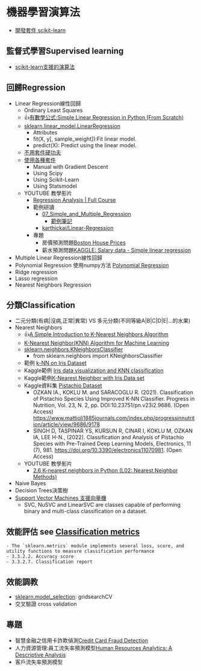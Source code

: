 # 機器學習演算法 
- [開發套件 scikit-learn](https://scikit-learn.org/stable/)

## 監督式學習Supervised learning  
- [scikit-learn支援的演算法](https://scikit-learn.org/stable/supervised_learning.html#supervised-learning)

## 回歸Regression  
- Linear Regression線性回歸
  - Ordinary Least Squares
  - 👍[有數學公式:Simple Linear Regression in Python (From Scratch)](https://towardsdatascience.com/simple-linear-regression-in-python-numpy-only-130a988c0212)
  - [sklearn.linear_model.LinearRegression](https://scikit-learn.org/stable/modules/generated/sklearn.linear_model.LinearRegression.html)
    - Attributes
    - fit(X, y[, sample_weight]):Fit linear model.
    - predict(X): Predict using the linear model.
  - [不用套件硬功夫](https://github.com/m0-k1/Linear-Regression_model)
  - [使用各種套件](https://github.com/tatwan/Linear-Regression-Implementation-in-Python)
    - Manual with Gradient Descent
    - Using Scipy
    - Using Scikit-Learn
    - Using Statsmodel
  - YOUTUBE 教學影片
    - [Regression Analysis | Full Course](https://www.youtube.com/watch?v=0m-rs2M7K-Y) 
    - 範例研讀
      - [07_Simple_and_Multiple_Regression](https://github.com/sandipanpaul21/Machine-Learning-in-Python-Code/blob/master/07_Simple_and_Multiple_Regression.ipynb) 
        - [範例筆記](https://github.com/sandipanpaul21/ML-Notes-Daywise)
      - [karthickai/Linear-Regression](https://github.com/karthickai/Linear-Regression) 
    - 專題
      - 房價預測問題[Boston House Prices](https://www.kaggle.com/datasets/vikrishnan/boston-house-prices) 
      - 薪水預測問題[KAGGLE: Salary data - Simple linear regression](https://www.kaggle.com/datasets/karthickveerakumar/salary-data-simple-linear-regression) 
- Multiple Linear Regression線性回歸
- Polynomial Regression 使用numpy方法 [Polynomial Regression](https://www.w3schools.com/python/python_ml_polynomial_regression.asp)
- Ridge regression 
- Lasso regression
- Nearest Neighbors Regression 

## 分類Classification 
- 二元分類(有病|沒病,正常|異常) VS 多元分類(不同等級A|B|C|D|E|...的水果)
- Nearest Neighbors
  - 👍[A Simple Introduction to K-Nearest Neighbors Algorithm](https://towardsdatascience.com/a-simple-introduction-to-k-nearest-neighbors-algorithm-b3519ed98e)
  - [K-Nearest Neighbor(KNN) Algorithm for Machine Learning](https://www.javatpoint.com/k-nearest-neighbor-algorithm-for-machine-learning)
  - [sklearn.neighbors.KNeighborsClassifier](https://scikit-learn.org/stable/modules/generated/sklearn.neighbors.KNeighborsClassifier.html)
    - from sklearn.neighbors import KNeighborsClassifier  
  - 範例 [k-NN on Iris Dataset](https://towardsdatascience.com/k-nn-on-iris-dataset-3b827f2591e)
  - Kaggle範例 [Iris data visualization and KNN classification](https://www.kaggle.com/code/skalskip/iris-data-visualization-and-knn-classification)
  - Kaggle範例[K-Nearest Neighbor with Iris Data set](https://www.kaggle.com/code/susree64/k-nearest-neighbor-with-iris-data-set/notebook)
  - Kaggle資料集 [Pistachio Dataset](https://www.kaggle.com/datasets/muratkokludataset/pistachio-dataset)
    - OZKAN IA., KOKLU M. and SARACOGLU R. (2021). Classification of Pistachio Species Using Improved K-NN Classifier. Progress in Nutrition, Vol. 23, N. 2, pp. DOI:10.23751/pn.v23i2.9686. (Open Access) https://www.mattioli1885journals.com/index.php/progressinnutrition/article/view/9686/9178
    - SINGH D, TASPINAR YS, KURSUN R, CINAR I, KOKLU M, OZKAN IA, LEE H-N., (2022). Classification and Analysis of Pistachio Species with Pre-Trained Deep Learning Models, Electronics, 11 (7), 981. https://doi.org/10.3390/electronics11070981. (Open Access) 
  - YOUTUBE 教學影片
    - [2.6 K-nearest neighbors in Python (L02: Nearest Neighbor Methods)](https://www.youtube.com/watch?v=PtjeiDpHss8)
- Naive Bayes
- Decision Trees決策樹
- [Support Vector Machines 支援向量機](https://scikit-learn.org/stable/modules/svm.html#support-vector-machines)
  - SVC, NuSVC and LinearSVC are classes capable of performing binary and multi-class classification on a dataset.

## 效能評估 see [Classification metrics](https://scikit-learn.org/stable/modules/model_evaluation.html)
    - The `sklearn.metrics` module implements several loss, score, and utility functions to measure classification performance
    - 3.3.2.2. Accuracy score
    - 3.3.2.7. Classification report

## 效能調教 
- [sklearn.model_selection](https://scikit-learn.org/stable/modules/classes.html#module-sklearn.model_selection): gridsearchCV 
- 交叉驗證 cross validation

## 專題
   - 智慧金融之信用卡詐欺偵測[Credit Card Fraud Detection](https://www.kaggle.com/datasets/mlg-ulb/creditcardfraud) 
   - 人力資源管理:員工流失率預測模型[Human Resources Analytics: A Descriptive Analysis](https://www.kaggle.com/code/colara/human-resources-analytics-a-descriptive-analysis)
   - 客戶流失率預測模型
